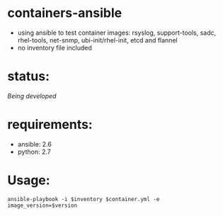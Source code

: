 # containers-ansible
* using ansible to test container images: rsyslog, support-tools, sadc, rhel-tools, net-snmp, ubi-init/rhel-init, etcd and flannel
* no inventory file included

# status:
*Being developed*

# requirements:
- ansible: 2.6
- python: 2.7

# Usage:
`ansible-playbook -i $inventory $container.yml -e image_version=$version`
